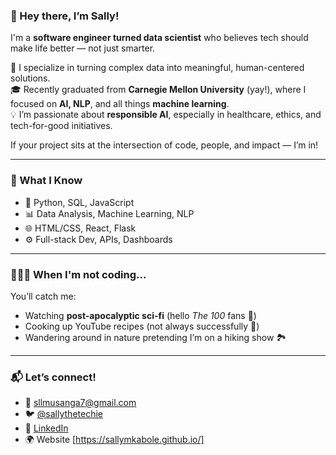 ### 👋 Hey there, I’m Sally!

I'm a **software engineer turned data scientist** who believes tech should make life better — not just smarter.

🚀 I specialize in turning complex data into meaningful, human-centered solutions.  
🎓 Recently graduated from **Carnegie Mellon University** (yay!), where I focused on **AI, NLP**, and all things **machine learning**.  
💡 I’m passionate about **responsible AI**, especially in healthcare, ethics, and tech-for-good initiatives.

If your project sits at the intersection of code, people, and impact — I’m in!

---

### 🧠 What I Know
- 🐍 Python, SQL, JavaScript  
- 📊 Data Analysis, Machine Learning, NLP  
- 🌐 HTML/CSS, React, Flask  
- ⚙️ Full-stack Dev, APIs, Dashboards

---

### 👩🏾‍💻 When I'm not coding...
You’ll catch me:
- Watching **post-apocalyptic sci-fi** (hello *The 100* fans 👋)
- Cooking up YouTube recipes (not always successfully 🍜)
- Wandering around in nature pretending I’m on a hiking show 🏞️

---

### 📬 Let’s connect!

- 📧 [sllmusanga7@gmail.com](mailto:sllmusanga7@gmail.com)  
- 🐦 [@sallythetechie](https://twitter.com/sallythetechie)  
- 💼 [LinkedIn](https://www.linkedin.com/in/sally-musanga-55b354a5/)  
- 🌍 Website [https://sallymkabole.github.io/]
